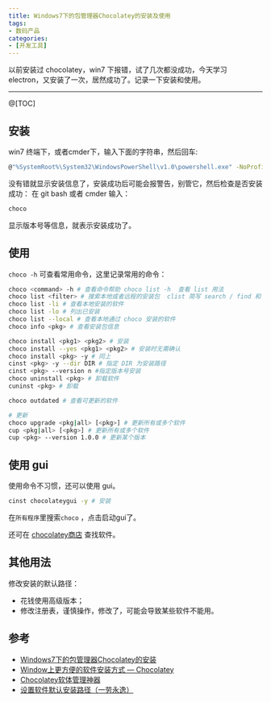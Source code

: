 ```yaml
---
title: Windows7下的包管理器Chocolatey的安装及使用
tags:
- 数码产品
categories:
- [开发工具]
---
```


以前安装过 chocolatey，win7 下报错，试了几次都没成功，今天学习 electron，又安装了一次，居然成功了。记录一下安装和使用。
<!-- more -->
***

@[TOC]

## 安装

win7 终端下，或者cmder下，输入下面的字符串，然后回车:
```bash
@"%SystemRoot%\System32\WindowsPowerShell\v1.0\powershell.exe" -NoProfile -InputFormat None -ExecutionPolicy Bypass -Command "iex ((New-Object System.Net.WebClient).DownloadString('https://chocolatey.org/install.ps1'))" && SET "PATH=%PATH%;%ALLUSERSPROFILE%\chocolatey\bin"
```
没有错就显示安装信息了，安装成功后可能会报警告，别管它，然后检查是否安装成功：
在 git bash 或者 cmder 输入：
```bash
choco
```
显示版本号等信息，就表示安装成功了。

## 使用

`choco -h` 可查看常用命令，这里记录常用的命令：

```bash
choco <command> -h # 查看命令帮助 choco list -h  查看 list 用法
choco list <filter> # 搜索本地或者远程的安装包  clist 简写 search / find 和 list 功能相同
choco list -li # 查看本地安装的软件
choco list -lo # 列出已安装
choco list --local # 查看本地通过 choco 安装的软件
choco info <pkg> # 查看安装包信息

choco install <pkg1> <pkg2> # 安装
choco install --yes <pkg1> <pkg2> # 安装时无需确认
choco install <pkg> -y # 同上
cinst <pkg> -y --dir DIR # 指定 DIR 为安装路径
cinst <pkg> --version n #指定版本号安装
choco uninstall <pkg> # 卸载软件
cuninst <pkg> # 卸载

choco outdated # 查看可更新的软件

# 更新
choco upgrade <pkg|all> [<pkg>] # 更新所有或多个软件
cup <pkg|all> [<pkg>] # 更新所有或多个软件
cup <pkg> --version 1.0.0 # 更新某个版本
```
## 使用 gui

使用命令不习惯，还可以使用 gui。
```bash
cinst chocolateygui -y # 安装
```
在`所有程序`里搜索`choco` ，点击启动gui了。

还可在 [chocolatey商店](https://chocolatey.org/packages) 查找软件。

## 其他用法

修改安装的默认路径：
- 花钱使用高级版本；
- 修改注册表，谨慎操作，修改了，可能会导致某些软件不能用。


## 参考
- [Windows7下的包管理器Chocolatey的安装](https://blog.csdn.net/u013253924/article/details/83149821)
- [Window上更方便的软件安装方式 — Chocolatey](https://zhuanlan.zhihu.com/p/57663273)
- [Chocolatey软体管理神器](https://blog.tdccc.com.tw/319/)
- [设置软件默认安装路径（一劳永逸）](https://blog.csdn.net/vrmogui/article/details/88593365)

